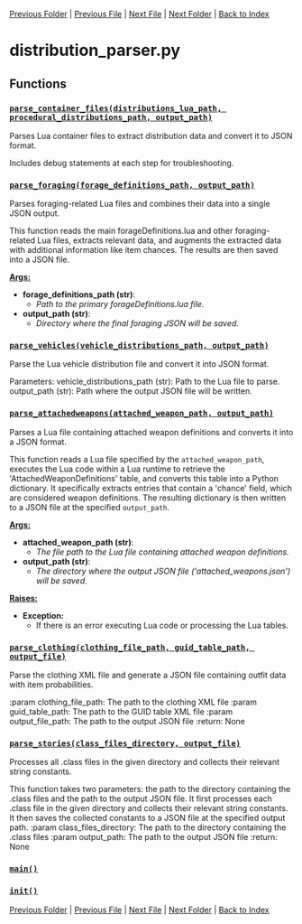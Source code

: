 [Previous Folder](../objects/attachment.md) | [Previous File](distribution_container_parser.md) | [Next File](evolvedrecipe_parser.md) | [Next Folder](../recipes/craft_recipes.md) | [Back to Index](../../index.md)

# distribution_parser.py

## Functions

### [`parse_container_files(distributions_lua_path, procedural_distributions_path, output_path)`](https://github.com/Vaileasys/pz-wiki_parser/blob/main/scripts/parser/distribution_parser.py#L14)

Parses Lua container files to extract distribution data and convert it to JSON format.

Includes debug statements at each step for troubleshooting.

### [`parse_foraging(forage_definitions_path, output_path)`](https://github.com/Vaileasys/pz-wiki_parser/blob/main/scripts/parser/distribution_parser.py#L236)

Parses foraging-related Lua files and combines their data into a single JSON output.

This function reads the main forageDefinitions.lua and other foraging-related Lua files, extracts
relevant data, and augments the extracted data with additional information like item chances. The
results are then saved into a JSON file.

<ins>**Args:**</ins>
  - **forage_definitions_path (str)**:
      - _Path to the primary forageDefinitions.lua file._
  - **output_path (str)**:
      - _Directory where the final foraging JSON will be saved._

### [`parse_vehicles(vehicle_distributions_path, output_path)`](https://github.com/Vaileasys/pz-wiki_parser/blob/main/scripts/parser/distribution_parser.py#L348)

Parse the Lua vehicle distribution file and convert it into JSON format.

Parameters:
vehicle_distributions_path (str): Path to the Lua file to parse.
output_path (str): Path where the output JSON file will be written.

### [`parse_attachedweapons(attached_weapon_path, output_path)`](https://github.com/Vaileasys/pz-wiki_parser/blob/main/scripts/parser/distribution_parser.py#L427)

Parses a Lua file containing attached weapon definitions and converts it into a JSON format.

This function reads a Lua file specified by the `attached_weapon_path`, executes the Lua code
within a Lua runtime to retrieve the 'AttachedWeaponDefinitions' table, and converts this table
into a Python dictionary. It specifically extracts entries that contain a 'chance' field,
which are considered weapon definitions. The resulting dictionary is then written to a JSON
file at the specified `output_path`.

<ins>**Args:**</ins>
  - **attached_weapon_path (str)**:
      - _The file path to the Lua file containing attached weapon definitions._
  - **output_path (str)**:
      - _The directory where the output JSON file ('attached_weapons.json') will be saved._

<ins>**Raises:**</ins>
  - **Exception:**
      - If there is an error executing Lua code or processing the Lua tables.

### [`parse_clothing(clothing_file_path, guid_table_path, output_file)`](https://github.com/Vaileasys/pz-wiki_parser/blob/main/scripts/parser/distribution_parser.py#L500)

Parse the clothing XML file and generate a JSON file containing outfit data with item probabilities.

:param clothing_file_path: The path to the clothing XML file
:param guid_table_path: The path to the GUID table XML file
:param output_file_path: The path to the output JSON file
:return: None

### [`parse_stories(class_files_directory, output_file)`](https://github.com/Vaileasys/pz-wiki_parser/blob/main/scripts/parser/distribution_parser.py#L572)

Processes all .class files in the given directory and collects their relevant string constants.

This function takes two parameters: the path to the directory containing the .class files
and the path to the output JSON file.
It first processes each .class file in the given directory and collects their relevant string
constants. It then saves the collected constants to a JSON file at the specified output path.
:param class_files_directory: The path to the directory containing the .class files
:param output_path: The path to the output JSON file
:return: None

### [`main()`](https://github.com/Vaileasys/pz-wiki_parser/blob/main/scripts/parser/distribution_parser.py#L682)
### [`init()`](https://github.com/Vaileasys/pz-wiki_parser/blob/main/scripts/parser/distribution_parser.py#L707)


[Previous Folder](../objects/attachment.md) | [Previous File](distribution_container_parser.md) | [Next File](evolvedrecipe_parser.md) | [Next Folder](../recipes/craft_recipes.md) | [Back to Index](../../index.md)
